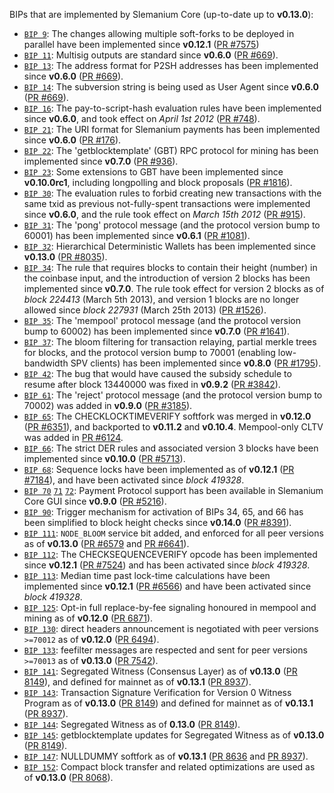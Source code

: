BIPs that are implemented by Slemanium Core (up-to-date up to **v0.13.0**):

* [`BIP 9`](https://github.com/slemanium/bips/blob/master/bip-0009.mediawiki): The changes allowing multiple soft-forks to be deployed in parallel have been implemented since **v0.12.1**  ([PR #7575](https://github.com/slemanium/slemanium/pull/7575))
* [`BIP 11`](https://github.com/slemanium/bips/blob/master/bip-0011.mediawiki): Multisig outputs are standard since **v0.6.0** ([PR #669](https://github.com/slemanium/slemanium/pull/669)).
* [`BIP 13`](https://github.com/slemanium/bips/blob/master/bip-0013.mediawiki): The address format for P2SH addresses has been implemented since **v0.6.0** ([PR #669](https://github.com/slemanium/slemanium/pull/669)).
* [`BIP 14`](https://github.com/slemanium/bips/blob/master/bip-0014.mediawiki): The subversion string is being used as User Agent since **v0.6.0** ([PR #669](https://github.com/slemanium/slemanium/pull/669)).
* [`BIP 16`](https://github.com/slemanium/bips/blob/master/bip-0016.mediawiki): The pay-to-script-hash evaluation rules have been implemented since **v0.6.0**, and took effect on *April 1st 2012* ([PR #748](https://github.com/slemanium/slemanium/pull/748)).
* [`BIP 21`](https://github.com/slemanium/bips/blob/master/bip-0021.mediawiki): The URI format for Slemanium payments has been implemented since **v0.6.0** ([PR #176](https://github.com/slemanium/slemanium/pull/176)).
* [`BIP 22`](https://github.com/slemanium/bips/blob/master/bip-0022.mediawiki): The 'getblocktemplate' (GBT) RPC protocol for mining has been implemented since **v0.7.0** ([PR #936](https://github.com/slemanium/slemanium/pull/936)).
* [`BIP 23`](https://github.com/slemanium/bips/blob/master/bip-0023.mediawiki): Some extensions to GBT have been implemented since **v0.10.0rc1**, including longpolling and block proposals ([PR #1816](https://github.com/slemanium/slemanium/pull/1816)).
* [`BIP 30`](https://github.com/slemanium/bips/blob/master/bip-0030.mediawiki): The evaluation rules to forbid creating new transactions with the same txid as previous not-fully-spent transactions were implemented since **v0.6.0**, and the rule took effect on *March 15th 2012* ([PR #915](https://github.com/slemanium/slemanium/pull/915)).
* [`BIP 31`](https://github.com/slemanium/bips/blob/master/bip-0031.mediawiki): The 'pong' protocol message (and the protocol version bump to 60001) has been implemented since **v0.6.1** ([PR #1081](https://github.com/slemanium/slemanium/pull/1081)).
* [`BIP 32`](https://github.com/slemanium/bips/blob/master/bip-0032.mediawiki): Hierarchical Deterministic Wallets has been implemented since **v0.13.0** ([PR #8035](https://github.com/slemanium/slemanium/pull/8035)).
* [`BIP 34`](https://github.com/slemanium/bips/blob/master/bip-0034.mediawiki): The rule that requires blocks to contain their height (number) in the coinbase input, and the introduction of version 2 blocks has been implemented since **v0.7.0**. The rule took effect for version 2 blocks as of *block 224413* (March 5th 2013), and version 1 blocks are no longer allowed since *block 227931* (March 25th 2013) ([PR #1526](https://github.com/slemanium/slemanium/pull/1526)).
* [`BIP 35`](https://github.com/slemanium/bips/blob/master/bip-0035.mediawiki): The 'mempool' protocol message (and the protocol version bump to 60002) has been implemented since **v0.7.0** ([PR #1641](https://github.com/slemanium/slemanium/pull/1641)).
* [`BIP 37`](https://github.com/slemanium/bips/blob/master/bip-0037.mediawiki): The bloom filtering for transaction relaying, partial merkle trees for blocks, and the protocol version bump to 70001 (enabling low-bandwidth SPV clients) has been implemented since **v0.8.0** ([PR #1795](https://github.com/slemanium/slemanium/pull/1795)).
* [`BIP 42`](https://github.com/slemanium/bips/blob/master/bip-0042.mediawiki): The bug that would have caused the subsidy schedule to resume after block 13440000 was fixed in **v0.9.2** ([PR #3842](https://github.com/slemanium/slemanium/pull/3842)).
* [`BIP 61`](https://github.com/slemanium/bips/blob/master/bip-0061.mediawiki): The 'reject' protocol message (and the protocol version bump to 70002) was added in **v0.9.0** ([PR #3185](https://github.com/slemanium/slemanium/pull/3185)).
* [`BIP 65`](https://github.com/slemanium/bips/blob/master/bip-0065.mediawiki): The CHECKLOCKTIMEVERIFY softfork was merged in **v0.12.0** ([PR #6351](https://github.com/slemanium/slemanium/pull/6351)), and backported to **v0.11.2** and **v0.10.4**. Mempool-only CLTV was added in [PR #6124](https://github.com/slemanium/slemanium/pull/6124).
* [`BIP 66`](https://github.com/slemanium/bips/blob/master/bip-0066.mediawiki): The strict DER rules and associated version 3 blocks have been implemented since **v0.10.0** ([PR #5713](https://github.com/slemanium/slemanium/pull/5713)).
* [`BIP 68`](https://github.com/slemanium/bips/blob/master/bip-0068.mediawiki): Sequence locks have been implemented as of **v0.12.1**  ([PR #7184](https://github.com/slemanium/slemanium/pull/7184)), and have been activated since *block 419328*.
* [`BIP 70`](https://github.com/slemanium/bips/blob/master/bip-0070.mediawiki) [`71`](https://github.com/slemanium/bips/blob/master/bip-0071.mediawiki) [`72`](https://github.com/slemanium/bips/blob/master/bip-0072.mediawiki): Payment Protocol support has been available in Slemanium Core GUI since **v0.9.0** ([PR #5216](https://github.com/slemanium/slemanium/pull/5216)).
* [`BIP 90`](https://github.com/slemanium/bips/blob/master/bip-0090.mediawiki): Trigger mechanism for activation of BIPs 34, 65, and 66 has been simplified to block height checks since **v0.14.0** ([PR #8391](https://github.com/slemanium/slemanium/pull/8391)).
* [`BIP 111`](https://github.com/slemanium/bips/blob/master/bip-0111.mediawiki): `NODE_BLOOM` service bit added, and enforced for all peer versions as of **v0.13.0** ([PR #6579](https://github.com/slemanium/slemanium/pull/6579) and [PR #6641](https://github.com/slemanium/slemanium/pull/6641)).
* [`BIP 112`](https://github.com/slemanium/bips/blob/master/bip-0112.mediawiki): The CHECKSEQUENCEVERIFY opcode has been implemented since **v0.12.1** ([PR #7524](https://github.com/slemanium/slemanium/pull/7524)) and has been activated since *block 419328*.
* [`BIP 113`](https://github.com/slemanium/bips/blob/master/bip-0113.mediawiki): Median time past lock-time calculations have been implemented since **v0.12.1** ([PR #6566](https://github.com/slemanium/slemanium/pull/6566)) and have been activated since *block 419328*.
* [`BIP 125`](https://github.com/slemanium/bips/blob/master/bip-0125.mediawiki): Opt-in full replace-by-fee signaling honoured in mempool and mining as of **v0.12.0** ([PR 6871](https://github.com/slemanium/slemanium/pull/6871)).
* [`BIP 130`](https://github.com/slemanium/bips/blob/master/bip-0130.mediawiki): direct headers announcement is negotiated with peer versions `>=70012` as of **v0.12.0** ([PR 6494](https://github.com/slemanium/slemanium/pull/6494)).
* [`BIP 133`](https://github.com/slemanium/bips/blob/master/bip-0133.mediawiki): feefilter messages are respected and sent for peer versions `>=70013` as of **v0.13.0** ([PR 7542](https://github.com/slemanium/slemanium/pull/7542)).
* [`BIP 141`](https://github.com/slemanium/bips/blob/master/bip-0141.mediawiki): Segregated Witness (Consensus Layer) as of **v0.13.0** ([PR 8149](https://github.com/slemanium/slemanium/pull/8149)), and defined for mainnet as of **v0.13.1** ([PR 8937](https://github.com/slemanium/slemanium/pull/8937)).
* [`BIP 143`](https://github.com/slemanium/bips/blob/master/bip-0143.mediawiki): Transaction Signature Verification for Version 0 Witness Program as of **v0.13.0** ([PR 8149](https://github.com/slemanium/slemanium/pull/8149)) and defined for mainnet as of **v0.13.1** ([PR 8937](https://github.com/slemanium/slemanium/pull/8937)).
* [`BIP 144`](https://github.com/slemanium/bips/blob/master/bip-0144.mediawiki): Segregated Witness as of **0.13.0** ([PR 8149](https://github.com/slemanium/slemanium/pull/8149)).
* [`BIP 145`](https://github.com/slemanium/bips/blob/master/bip-0145.mediawiki): getblocktemplate updates for Segregated Witness as of **v0.13.0** ([PR 8149](https://github.com/slemanium/slemanium/pull/8149)).
* [`BIP 147`](https://github.com/slemanium/bips/blob/master/bip-0147.mediawiki): NULLDUMMY softfork as of **v0.13.1** ([PR 8636](https://github.com/slemanium/slemanium/pull/8636) and [PR 8937](https://github.com/slemanium/slemanium/pull/8937)).
* [`BIP 152`](https://github.com/slemanium/bips/blob/master/bip-0152.mediawiki): Compact block transfer and related optimizations are used as of **v0.13.0** ([PR 8068](https://github.com/slemanium/slemanium/pull/8068)).
